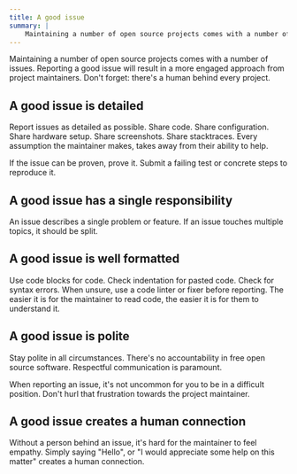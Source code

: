 ```yaml
---
title: A good issue
summary: |
    Maintaining a number of open source projects comes with a number of issues. Reporting a good issue will result in a more engaged approach from project maintainers. Don't forget: there's a human behind every project.
---
```

Maintaining a number of open source projects comes with a number of issues. Reporting a good issue will result in a more engaged approach from project maintainers. Don't forget: there's a human behind every project.

## A good issue is detailed

Report issues as detailed as possible. Share code. Share configuration. Share hardware setup. Share screenshots. Share stacktraces. Every assumption the maintainer makes, takes away from their ability to help.

If the issue can be proven, prove it. Submit a failing test or concrete steps to reproduce it.

## A good issue has a single responsibility

An issue describes a single problem or feature. If an issue touches multiple topics, it should be split.

## A good issue is well formatted

Use code blocks for code. Check indentation for pasted code. Check for syntax errors. When unsure, use a code linter or fixer before reporting. The easier it is for the maintainer to read code, the easier it is for them to understand it.

## A good issue is polite

Stay polite in all circumstances. There's no accountability in free open source software. Respectful communication is paramount.

When reporting an issue, it's not uncommon for you to be in a difficult position. Don't hurl that frustration towards the project maintainer.

## A good issue creates a human connection

Without a person behind an issue, it's hard for the maintainer to feel empathy. Simply saying "Hello", or "I would appreciate some help on this matter" creates a human connection.
